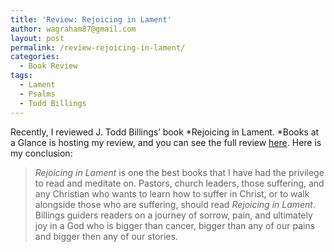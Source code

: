 ```yaml
---
title: 'Review: Rejoicing in Lament'
author: wagraham87@gmail.com
layout: post
permalink: /review-rejoicing-in-lament/
categories:
  - Book Review
tags:
  - Lament
  - Psalms
  - Todd Billings
---
```

Recently, I reviewed J. Todd Billings&#8217; book *Rejoicing in Lament. *Books at a Glance is hosting my review, and you can see the full review [here][1]. Here is my conclusion:

> *Rejoicing in Lament* is one the best books that I have had the privilege to read and meditate on. Pastors, church leaders, those suffering, and any Christian who wants to learn how to suffer in Christ, or to walk alongside those who are suffering, should read *Rejoicing in Lament*. Billings guiders readers on a journey of sorrow, pain, and ultimately joy in a God who is bigger than cancer, bigger than any of our pains and bigger then any of our stories.

 [1]: http://booksataglance.com/book-reviews/rejoicing-in-lament-wrestling-with-incurable-cancer-and-life-in-christ-by-j-todd-billings